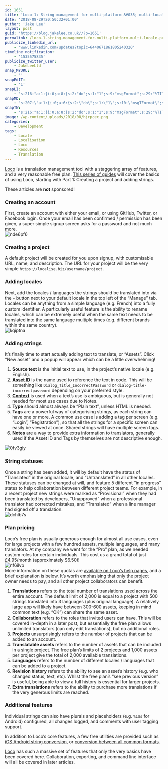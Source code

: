 ```yaml
---
id: 1651
title: 'Loco 1: String management for multi-platform &#038; multi-locale projects'
date: '2018-08-29T20:50:32+01:00'
author: 'Jake Lee'
layout: post
guid: 'https://blog.jakelee.co.uk//?p=1651'
permalink: /loco-1-string-management-for-multi-platform-multi-locale-projects/
publicize_linkedin_url:
    - 'www.linkedin.com/updates?topic=6440671861805240320'
timeline_notification:
    - '1535575835'
publicize_twitter_user:
    - JakeLeeLtd
snap_MYURL:
    - ''
snapEdIT:
    - '1'
snapLI:
    - 's:216:"a:1:{i:0;a:8:{s:2:"do";s:1:"1";s:9:"msgFormat";s:29:"%TITLE% %HCATS% %HTAGS% %URL%";s:8:"postType";s:1:"A";s:9:"isAutoImg";s:1:"A";s:8:"imgToUse";s:0:"";s:9:"isAutoURL";s:1:"A";s:8:"urlToUse";s:0:"";s:4:"doLI";i:0;}}";'
snapMD:
    - "s:207:\"a:1:{i:0;a:6:{s:2:\"do\";s:1:\"1\";s:10:\"msgTFormat\";s:7:\"%TITLE%\";s:9:\"msgFormat\";s:57:\"%FULLTEXT%\r\n\r\nOriginally written by %AUTHORNAME% at %URL%\";s:9:\"isAutoURL\";s:1:\"A\";s:8:\"urlToUse\";s:0:\"\";s:4:\"doMD\";i:0;}}\";"
snapTW:
    - 's:216:"a:1:{i:0;a:8:{s:2:"do";s:1:"1";s:9:"msgFormat";s:29:"%TITLE% %HCATS% %HTAGS% %URL%";s:8:"attchImg";s:1:"0";s:9:"isAutoImg";s:1:"A";s:8:"imgToUse";s:0:"";s:9:"isAutoURL";s:1:"A";s:8:"urlToUse";s:0:"";s:4:"doTW";i:0;}}";'
image: /wp-content/uploads/2018/08/hjrpcec.png
categories:
    - Development
tags:
    - Locale
    - Localisation
    - Loco
    - Resources
    - Translation
---
```


[Loco](https://localise.biz) is a translation management tool with a staggering array of features, and a very reasonable free plan. [This series of guides](https://blog.jakelee.co.uk//tag/loco/) will cover the basics of using Loco, starting with Part 1: Creating a project and adding strings.

These articles are **not** sponsored!

### Creating an account

First, create an account with either your email, or using GitHub, Twitter, or Facebook login. Once your email has been confirmed / permission has been given, a super simple signup screen asks for a password and not much more.  
![nde6pf6](https://i0.wp.com/blog.jakelee.co.uk//wp-content/uploads/2018/08/nde6pf6.png?resize=700%2C395&ssl=1)

### Creating a project

A default project will be created for you upon signup, with customisable URL, name, and description. The URL for your project will be the very simple `https://localise.biz/username/project`.

### Adding locales

Next, add the locales / languages the strings should be translated into via the `+` button next to your default locale in the top left of the “Manage” tab. Locales can be anything from a simple language (e.g. French) into a fully custom identifier. A particularly useful feature is the ability to rename locales, which can be extremely useful when the same text needs to be translated into the same language multiple times (e.g. different brands within the same country).  
![kqiptna](https://i2.wp.com/blog.jakelee.co.uk//wp-content/uploads/2018/08/kqiptna.png?resize=529%2C512&ssl=1)

### Adding strings

It’s finally time to start actually adding text to translate, or “Assets”. Click “New asset” and a popup will appear which can be a little overwhelming!

1. **Source text** is the initial text to use, in the project’s native locale (e.g. English).
2. [**Asset ID**](https://localise.biz/help/glossary/asset-id) is the name used to reference the text in code. This will be something like `Dialog_Title_IncorrectPassword` or `dialog-title-incorrectpassword` depending on your preferred style.
3. [**Context**](https://localise.biz/help/glossary/asset-context) is used when a text’s use is ambiguous, but is generally not needed for most use cases due to Notes.
4. **Type** should almost always be “Plain text”, unless HTML is needed.
5. **Tags** are a powerful way of categorising strings, as each string can have one or more. A common use case is adding a tag per screen (e.g. “Login”, “Registration”), so that all the strings for a specific screen can easily be viewed at once. Shared strings will have multiple screen tags.
6. **Notes** are a way to provide extra information to translators, generally used if the Asset ID and Tags by themselves are not descriptive enough.

![0fv3giy](https://i1.wp.com/blog.jakelee.co.uk//wp-content/uploads/2018/08/0fv3giy.png?resize=546%2C621&ssl=1)

### String statuses

Once a string has been added, it will by default have the status of “Translated” in the original locale, and “Untranslated” in all other locales. These statuses can be changed at will, and feature 5 different “in progress” states to help collaboration between different project teams. For example, in a recent project new strings were marked as “Provisional” when they had been translated by developers, “Unapproved” when a professional translator had corrected mistakes, and “Translated” when a line manager had signed off a translation.  
![dchlb7s](https://i0.wp.com/blog.jakelee.co.uk//wp-content/uploads/2018/08/dchlb7s.png?resize=537%2C342&ssl=1)

### Plan pricing

Loco’s free plan is usually generous enough for almost all use cases, even for large projects with a few hundred assets, multiple languages, and many translators. At my company we went for the “Pro” plan, as we needed custom roles for certain individuals. This cost us a grand total of just £4.95/month (approximately $6.50)!  
![nf6ilvp](https://i0.wp.com/blog.jakelee.co.uk//wp-content/uploads/2018/08/nf6ilvp.png?resize=700%2C317&ssl=1)  
More information on these quotas are [available on Loco’s help pages](https://localise.biz/help/accounts/quotas), and a brief explanation is below. It’s worth emphasising that only the project owner needs to pay, and all other project collaborators can benefit.

1. **Translations** refers to the total number of translations used across the entire account. The default limit of 2,000 is equal to a project with 500 strings translated into 3 languages (plus original language). A relatively large app will likely have between 300-600 assets, keeping in mind common text (e.g. “OK”) can share the same asset.
2. **Collaboration** refers to the roles that invited users can have. This will be covered in-depth in a later post, but essentially the free plan allows unlimited translators (can only edit translations), but no additional roles.
3. **Projects** unsurprisingly refers to the number of projects that can be added to an account.
4. **Translatable assets** refers to the number of assets that can be included in a single project. The free plan’s limits of 2 projects and 1,000 assets per project give the total of 2,000 available translations.
5. **Languages** refers to the number of different locales / languages that can be added to a project.
6. **Revision history** refers to the ability to see an asset’s history (e.g. who changed status, text, etc). Whilst the free plan’s “see previous version” is useful, being able to view a full history is essential for larger projects.
7. **Extra translations** refers to the ability to purchase more translations if the very generous limits are reached.

### Additional features

Individual strings can also have plurals and placeholders (e.g. `%1$s` for Android) configured, all changes logged, and comments with user tagging support.

In addition to Loco’s core features, a few free utilities are provided such as [iOS Android string conversion](https://localise.biz/free/converter/ios-to-android), or [conversion between all common formats](https://localise.biz/free/converter).

[Loco](https://localise.biz) has such a massive set of features that only the very basics have been covered here. Collaboration, exporting, and command line interface will all be covered in later articles.